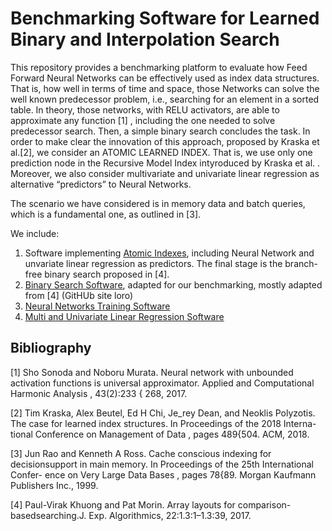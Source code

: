 # Benchmarking Software for Learned Binary and Interpolation Search

This repository provides a benchmarking platform to evaluate how Feed Forward Neural Networks can be effectively used as index data structures. That is, how well in terms of time and space, those Networks can solve the well known predecessor problem, i.e., searching for an element in a sorted table. In theory, those networks, with RELU activators,  are able to approximate any function [1] , including the one needed to solve predecessor search. Then, a simple binary search concludes the task.  In order to make clear the innovation of this approach, proposed by Kraska et al.[2], we consider an ATOMIC LEARNED INDEX. That is, we use only one prediction node in the Recursive Model Index intyroduced by Kraska et al. . Moreover, we also consider multivariate and univariate linear regression as alternative “predictors” to Neural Networks.

The scenario we have considered is in memory data and batch queries, which is a fundamental one, as outlined in [3].

We include:

1. Software implementing [Atomic Indexes](https://github.com/raffaelegiancarlo/BENCHMARKING-SOFTWARE-FOR-LEARNED-BINARY-AND-INTERPOLATION-SEARCH/tree/master/Atomic_Index), including Neural Network  and unvariate linear regression as predictors. The final stage is the branch-free binary search proposed in  [4].
1. [Binary Search Software](https://github.com/raffaelegiancarlo/BENCHMARKING-SOFTWARE-FOR-LEARNED-BINARY-AND-INTERPOLATION-SEARCH/tree/master/Binary_Search), adapted for our benchmarking, mostly adapted from [4] (GitHUb site loro)
1. [Neural Networks Training Software](https://github.com/raffaelegiancarlo/BENCHMARKING-SOFTWARE-FOR-LEARNED-BINARY-AND-INTERPOLATION-SEARCH/tree/master/NN_Train)
1. [Multi and Univariate Linear Regression Software]()

## Bibliography

[1] Sho Sonoda and Noboru Murata. Neural network with unbounded activation
functions is universal approximator. Applied and Computational
Harmonic Analysis , 43(2):233 { 268, 2017.

[2] Tim Kraska, Alex Beutel, Ed H Chi, Je_rey Dean, and Neoklis Polyzotis.
The case for learned index structures. In Proceedings of the 2018 Interna-
tional Conference on Management of Data , pages 489{504. ACM, 2018.


[3] Jun Rao and Kenneth A Ross. Cache conscious indexing for decisionsupport
in main memory. In Proceedings of the 25th International Confer-
ence on Very Large Data Bases , pages 78{89. Morgan Kaufmann Publishers
Inc., 1999.

[4] Paul-Virak Khuong and Pat Morin.  Array layouts for comparison-basedsearching.J. Exp. Algorithmics, 22:1.3:1–1.3:39, 2017.
